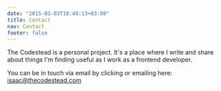 ```yaml
---
date: "2015-03-03T18:49:13+03:00"
title: Contact
nav: Contact
footer: false
---
```


The Codestead is a personal project. It's a place where I write and share about
things I'm finding useful as I work as a frontend developer. 

You can be in touch via email by clicking or emailing here: [isaac@thecodestead.com](mailto:isaac@thecodestead.com)
